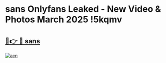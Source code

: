 # sans Onlyfans Leaked - New Video & Photos March 2025 !5kqmv

# <h2><a href="https://bu4st8.iuczelnia.edu.pl?title=sans&ref=5kqmv">🔗👉 🔴 sans</a></h2>

[![acn](https://github.com/user-attachments/assets/0f9c940e-d8b0-45ae-aac7-cd30a18b3e1c)](https://bu4st8.iuczelnia.edu.pl?title=sans&ref=5kqmv)

